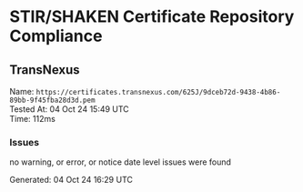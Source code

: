 # STIR/SHAKEN Certificate Repository Compliance

## TransNexus

Name: `https://certificates.transnexus.com/625J/9dceb72d-9438-4b86-89bb-9f45fba28d3d.pem`\
Tested At: 04 Oct 24 15:49 UTC\
Time: 112ms

### Issues

no warning, or error, or notice date level issues were found

Generated: 04 Oct 24 16:29 UTC